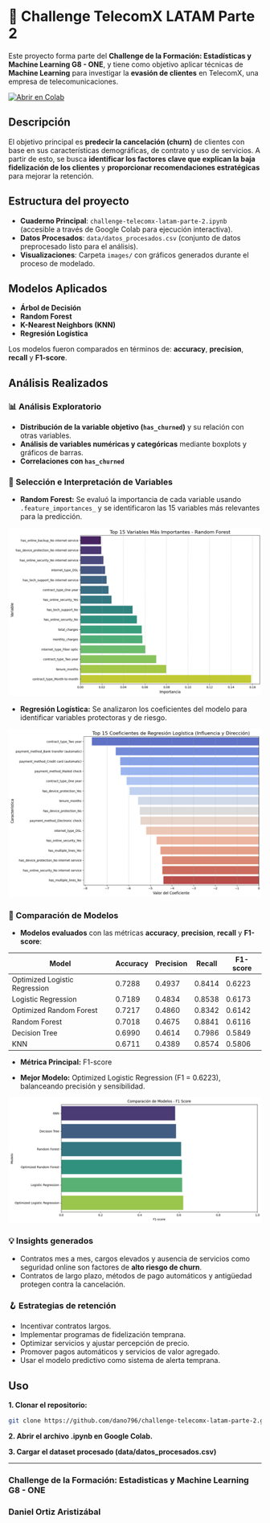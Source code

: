 # 📡 Challenge TelecomX LATAM Parte 2

Este proyecto forma parte del **Challenge de la Formación: Estadísticas y Machine Learning G8 - ONE**, y tiene como objetivo aplicar técnicas de **Machine Learning** para investigar la **evasión de clientes** en TelecomX, una empresa de telecomunicaciones.

[![Abrir en Colab](https://colab.research.google.com/assets/colab-badge.svg)](https://colab.research.google.com/drive/1p5NQkiSJm47ZPxECKqzDyjiwPcaPo4BO?usp=sharing)

## Descripción

El objetivo principal es **predecir la cancelación (churn)** de clientes con base en sus características demográficas, de contrato y uso de servicios. A partir de esto, se busca **identificar los factores clave que explican la baja fidelización de los clientes** y **proporcionar recomendaciones estratégicas** para mejorar la retención.

## Estructura del proyecto

- **Cuaderno Principal**: `challenge-telecomx-latam-parte-2.ipynb` (accesible a través de Google Colab para ejecución interactiva).
- **Datos Procesados**: `data/datos_procesados.csv` (conjunto de datos preprocesado listo para el análisis).
- **Visualizaciones**: Carpeta `images/` con gráficos generados durante el proceso de modelado.

## Modelos Aplicados

- **Árbol de Decisión**
- **Random Forest**
- **K-Nearest Neighbors (KNN)**
- **Regresión Logística**

Los modelos fueron comparados en términos de: **accuracy**, **precision**, **recall** y **F1-score**.

## Análisis Realizados

### 📊 Análisis Exploratorio

- **Distribución de la variable objetivo (`has_churned`)** y su relación con otras variables.
- **Análisis de variables numéricas y categóricas** mediante boxplots y gráficos de barras.
- **Correlaciones con `has_churned`**

### 🔎 Selección e Interpretación de Variables

- **Random Forest:** Se evaluó la importancia de cada variable usando `.feature_importances_` y se identificaron las 15 variables más relevantes para la predicción.

![Top 15 Variables - Random Forest](images/importancia_variables_rf.png)

- **Regresión Logística:** Se analizaron los coeficientes del modelo para identificar variables protectoras y de riesgo.

![Top 15 Coeficientes - Regresión Logística](images/coeficientes_lr.png)

### 🤖 Comparación de Modelos

- **Modelos evaluados** con las métricas **accuracy**, **precision**, **recall** y **F1-score**:

| Model                         | Accuracy | Precision | Recall | F1-score |
| ----------------------------- | -------- | --------- | ------ | -------- |
| Optimized Logistic Regression | 0.7288   | 0.4937    | 0.8414 | 0.6223   |
| Logistic Regression           | 0.7189   | 0.4834    | 0.8538 | 0.6173   |
| Optimized Random Forest       | 0.7217   | 0.4860    | 0.8342 | 0.6142   |
| Random Forest                 | 0.7018   | 0.4675    | 0.8841 | 0.6116   |
| Decision Tree                 | 0.6990   | 0.4614    | 0.7986 | 0.5849   |
| KNN                           | 0.6711   | 0.4389    | 0.8574 | 0.5806   |

- **Métrica Principal:** F1-score

- **Mejor Modelo:** Optimized Logistic Regression (F1 = 0.6223), balanceando precisión y sensibilidad.

![Comparación de Modelos - F1 Score](images/comparacion_modelos.png)

### 💡 Insights generados

- Contratos mes a mes, cargos elevados y ausencia de servicios como seguridad online son factores de **alto riesgo de churn**.
- Contratos de largo plazo, métodos de pago automáticos y antigüedad protegen contra la cancelación.

### 🪝 Estrategias de retención

- Incentivar contratos largos.
- Implementar programas de fidelización temprana.
- Optimizar servicios y ajustar percepción de precio.
- Promover pagos automáticos y servicios de valor agregado.
- Usar el modelo predictivo como sistema de alerta temprana.

## Uso

**1. Clonar el repositorio:**

```bash
git clone https://github.com/dano796/challenge-telecomx-latam-parte-2.git
```

**2. Abrir el archivo .ipynb en Google Colab.**

**3. Cargar el dataset procesado (data/datos_procesados.csv)**

---

### Challenge de la Formación: Estadisticas y Machine Learning G8 - ONE

### Daniel Ortiz Aristizábal
